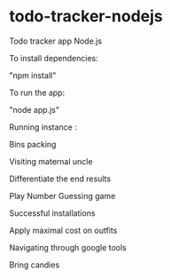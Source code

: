 # todo-tracker-nodejs

Todo tracker app Node.js 


To install dependencies: 

"npm install"


To run the app: 

"node app.js"


Running instance : 

Bins packing

Visiting maternal uncle

Differentiate the end results

Play Number Guessing game

Successful installations

Apply maximal cost on outfits

Navigating through google tools

Bring candies
